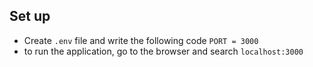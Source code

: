 ## Set up

 - Create `.env` file and write the following code `PORT = 3000`
 - to run the application, go to the browser and search `localhost:3000`
